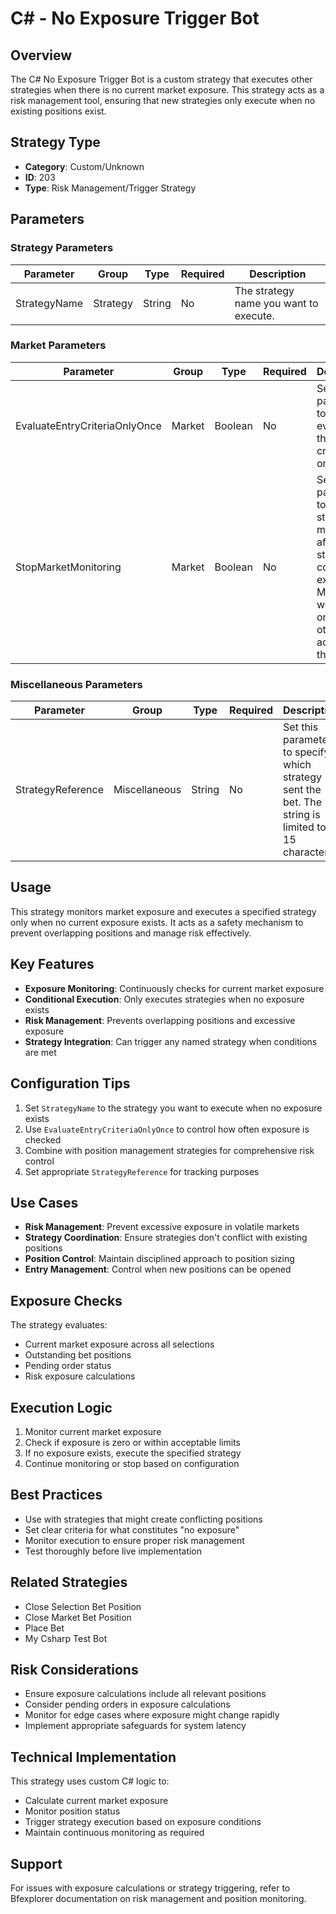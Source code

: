# C# - No Exposure Trigger Bot

## Overview
The C# No Exposure Trigger Bot is a custom strategy that executes other strategies when there is no current market exposure. This strategy acts as a risk management tool, ensuring that new strategies only execute when no existing positions exist.

## Strategy Type
- **Category**: Custom/Unknown
- **ID**: 203
- **Type**: Risk Management/Trigger Strategy

## Parameters

### Strategy Parameters
| Parameter | Group | Type | Required | Description |
|-----------|-------|------|----------|-------------|
| StrategyName | Strategy | String | No | The strategy name you want to execute. |

### Market Parameters
| Parameter | Group | Type | Required | Description |
|-----------|-------|------|----------|-------------|
| EvaluateEntryCriteriaOnlyOnce | Market | Boolean | No | Set this parameter to True to evaluate the entry criteria only once. |
| StopMarketMonitoring | Market | Boolean | No | Set this parameter to True to stop market monitoring after the strategy completes execution. Monitoring will stop only if no other bot is active in the market. |

### Miscellaneous Parameters
| Parameter | Group | Type | Required | Description |
|-----------|-------|------|----------|-------------|
| StrategyReference | Miscellaneous | String | No | Set this parameter to specify which strategy sent the bet. The string is limited to 15 characters. |

## Usage
This strategy monitors market exposure and executes a specified strategy only when no current exposure exists. It acts as a safety mechanism to prevent overlapping positions and manage risk effectively.

## Key Features
- **Exposure Monitoring**: Continuously checks for current market exposure
- **Conditional Execution**: Only executes strategies when no exposure exists
- **Risk Management**: Prevents overlapping positions and excessive exposure
- **Strategy Integration**: Can trigger any named strategy when conditions are met

## Configuration Tips
1. Set `StrategyName` to the strategy you want to execute when no exposure exists
2. Use `EvaluateEntryCriteriaOnlyOnce` to control how often exposure is checked
3. Combine with position management strategies for comprehensive risk control
4. Set appropriate `StrategyReference` for tracking purposes

## Use Cases
- **Risk Management**: Prevent excessive exposure in volatile markets
- **Strategy Coordination**: Ensure strategies don't conflict with existing positions
- **Position Control**: Maintain disciplined approach to position sizing
- **Entry Management**: Control when new positions can be opened

## Exposure Checks
The strategy evaluates:
- Current market exposure across all selections
- Outstanding bet positions
- Pending order status
- Risk exposure calculations

## Execution Logic
1. Monitor current market exposure
2. Check if exposure is zero or within acceptable limits
3. If no exposure exists, execute the specified strategy
4. Continue monitoring or stop based on configuration

## Best Practices
- Use with strategies that might create conflicting positions
- Set clear criteria for what constitutes "no exposure"
- Monitor execution to ensure proper risk management
- Test thoroughly before live implementation

## Related Strategies
- Close Selection Bet Position
- Close Market Bet Position
- Place Bet
- My Csharp Test Bot

## Risk Considerations
- Ensure exposure calculations include all relevant positions
- Consider pending orders in exposure calculations
- Monitor for edge cases where exposure might change rapidly
- Implement appropriate safeguards for system latency

## Technical Implementation
This strategy uses custom C# logic to:
- Calculate current market exposure
- Monitor position status
- Trigger strategy execution based on exposure conditions
- Maintain continuous monitoring as required

## Support
For issues with exposure calculations or strategy triggering, refer to Bfexplorer documentation on risk management and position monitoring.
